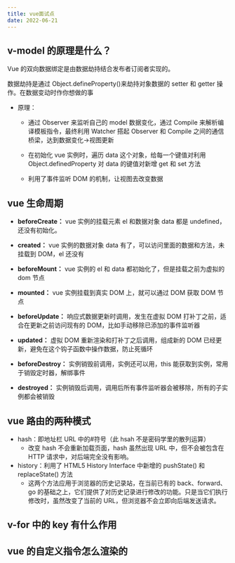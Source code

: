 ```yaml
---
title: vue面试点
date: 2022-06-21
---
```


## v-model 的原理是什么？

Vue 的双向数据绑定是由数据劫持结合发布者订阅者实现的。

数据劫持是通过 Object.defineProperty()来劫持对象数据的 setter 和 getter 操作。在数据变动时作你想做的事

- 原理：

  - 通过 Observer 来监听自己的 model 数据变化，通过 Compile 来解析编译模板指令，最终利用 Watcher 搭起 Observer 和 Compile 之间的通信桥梁，达到数据变化->视图更新

  - 在初始化 vue 实例时，遍历 data 这个对象，给每一个键值对利用 Object.definedProperty 对 data 的键值对新增 get 和 set 方法

  - 利用了事件监听 DOM 的机制，让视图去改变数据

## vue 生命周期

- **beforeCreate：** vue 实例的挂载元素 el 和数据对象 data 都是 undefined，还没有初始化。

- **created：** vue 实例的数据对象 data 有了，可以访问里面的数据和方法，未挂载到 DOM，el 还没有

- **beforeMount：** vue 实例的 el 和 data 都初始化了，但是挂载之前为虚拟的 dom 节点

- **mounted：** vue 实例挂载到真实 DOM 上，就可以通过 DOM 获取 DOM 节点

- **beforeUpdate：** 响应式数据更新时调用，发生在虚拟 DOM 打补丁之前，适合在更新之前访问现有的 DOM，比如手动移除已添加的事件监听器

- **updated：** 虚拟 DOM 重新渲染和打补丁之后调用，组成新的 DOM 已经更新，避免在这个钩子函数中操作数据，防止死循环

- **beforeDestroy：** 实例销毁前调用，实例还可以用，this 能获取到实例，常用于销毁定时器，解绑事件

- **destroyed：** 实例销毁后调用，调用后所有事件监听器会被移除，所有的子实例都会被销毁

## vue 路由的两种模式

- hash：即地址栏 URL 中的#符号（此 hsah 不是密码学里的散列运算）
  - 改变 hash 不会重新加载页面，hash 虽然出现 URL 中，但不会被包含在 HTTP 请求中，对后端完全没有影响。
- history：利用了 HTML5 History Interface 中新增的 pushState() 和 replaceState() 方法
  - 这两个方法应用于浏览器的历史记录站，在当前已有的 back、forward、go 的基础之上，它们提供了对历史记录进行修改的功能。只是当它们执行修改时，虽然改变了当前的 URL，但浏览器不会立即向后端发送请求。

## v-for 中的 key 有什么作用

## vue 的自定义指令怎么渲染的
